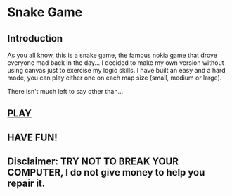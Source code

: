 # Snake Game

## Introduction

As you all know, this is a snake game, the famous nokia game that drove everyone mad back in the day... I decided to make my own version without using canvas just to exercise my logic skills.
I have built an easy and a hard mode, you can play either one on each map size (small, medium or large).

There isn't much left to say other than...

## [PLAY](https://snake-game-caiomachado.vercel.app/)
## HAVE FUN! 
## Disclaimer: TRY NOT TO BREAK YOUR COMPUTER, I do not give money to help you repair it.